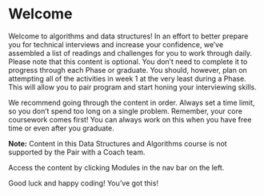 # Welcome

Welcome to algorithms and data structures! In an effort to better prepare you for technical interviews and increase your confidence, we’ve assembled a list of readings and challenges for you to work through daily. Please note that this content is optional. You don’t need to complete it to progress through each Phase or graduate. You should, however, plan on attempting all of the activities in week 1 at the very least during a Phase. This will allow you to pair program and start honing your interviewing skills.

We recommend going through the content in order. Always set a time limit, so you don’t spend too long on a single problem. Remember, your core coursework comes first! You can always work on this when you have free time or even after you graduate.

**Note:** Content in this Data Structures and Algorithms course is not supported by the Pair with a Coach team.

Access the content by clicking Modules in the nav bar on the left.

Good luck and happy coding! You’ve got this!
